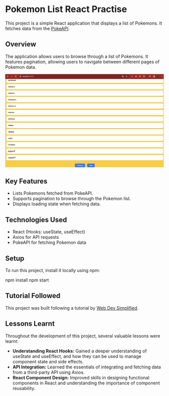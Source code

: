 # Pokemon List React Practise

This project is a simple React application that displays a list of Pokemons. It fetches data from the [PokeAPI](https://pokeapi.co/).

## Overview

The application allows users to browse through a list of Pokemons. It features pagination, allowing users to navigate between different pages of Pokemon data.

![App Screenshot](./ss.png)

## Key Features

- Lists Pokemons fetched from PokeAPI.
- Supports pagination to browse through the Pokemon list.
- Displays loading state when fetching data.

## Technologies Used

- React (Hooks: useState, useEffect)
- Axios for API requests
- PokeAPI for fetching Pokemon data

## Setup

To run this project, install it locally using npm:

npm install
npm start



## Tutorial Followed

This project was built following a tutorial by [Web Dev Simplified](https://www.youtube.com/watch?v=o3ZUc7zH8BE&list=PLZlA0Gpn_vH_NT5zPVp18nGe_W9LqBDQK&index=3&ab_channel=WebDevSimplified).

## Lessons Learnt

Throughout the development of this project, several valuable lessons were learnt:

- **Understanding React Hooks:** Gained a deeper understanding of useState and useEffect, and how they can be used to manage component state and side effects.
- **API Integration:** Learned the essentials of integrating and fetching data from a third-party API using Axios.
- **React Component Design:** Improved skills in designing functional components in React and understanding the importance of component reusability.

